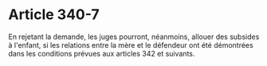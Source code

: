 # Article 340-7

En rejetant la demande, les juges pourront, néanmoins, allouer des subsides à l'enfant, si les relations entre la mère et le défendeur ont été démontrées dans les conditions prévues aux articles 342 et suivants.